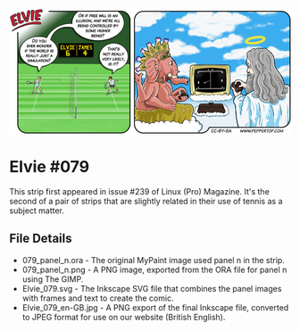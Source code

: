 ![Elvie comic strip #079](Elvie_079_en-GB.jpg)

Elvie #079
==========
This strip first appeared in issue #239 of Linux (Pro) Magazine. It's the second of a pair of strips that are slightly related in their use of tennis as a subject matter.


File Details
------------
* 079_panel_n.ora     - The original MyPaint image used panel n in the strip.
* 079_panel_n.png     - A PNG image, exported from the ORA file for panel n using The GIMP.
* Elvie_079.svg       - The Inkscape SVG file that combines the panel images with frames and text to create the comic.
* Elvie_079_en-GB.jpg - A PNG export of the final Inkscape file, converted to JPEG format for use on our website (British English).

